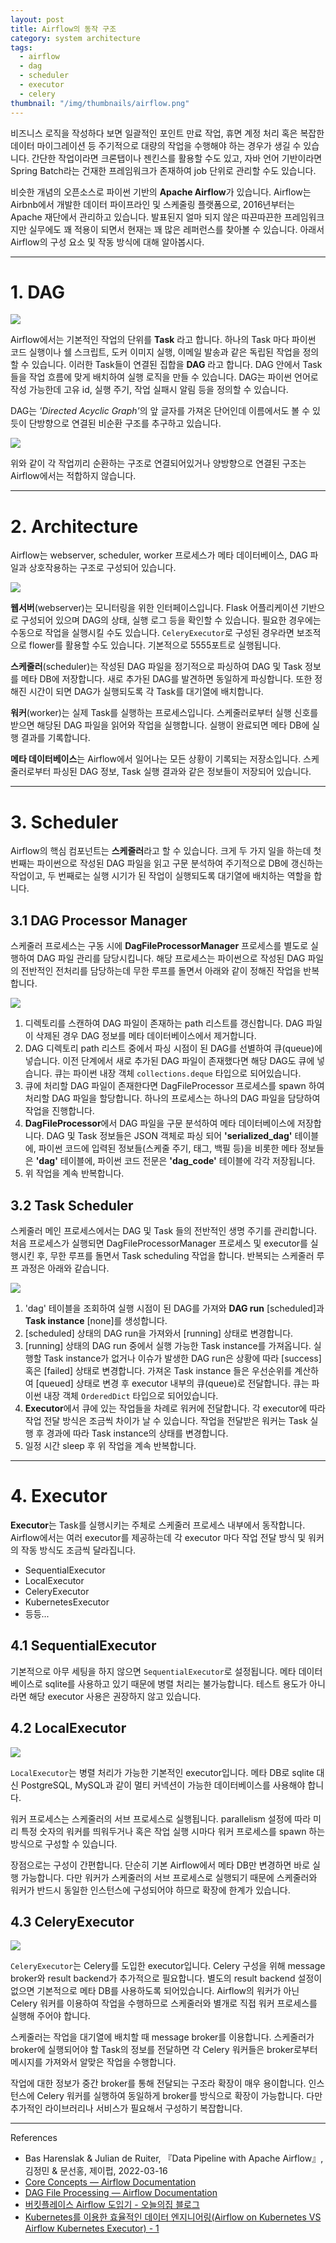 ```yaml
---
layout: post
title: Airflow의 동작 구조
category: system architecture
tags:
  - airflow
  - dag
  - scheduler
  - executor
  - celery
thumbnail: "/img/thumbnails/airflow.png"
---
```


비즈니스 로직을 작성하다 보면 일괄적인 포인트 만료 작업, 휴면 계정 처리 혹은 복잡한 데이터 마이그레이션 등 주기적으로 대량의 작업을 수행해야 하는 경우가 생길 수 있습니다.
간단한 작업이라면 크론탭이나 젠킨스를 활용할 수도 있고, 자바 언어 기반이라면 Spring Batch라는 건재한 프레임워크가 존재하여 job 단위로 관리할 수도 있습니다.

비슷한 개념의 오픈소스로 파이썬 기반의 **Apache Airflow**가 있습니다.
Airflow는 Airbnb에서 개발한 데이터 파이프라인 및 스케줄링 플랫폼으로, 2016년부터는 Apache 재단에서 관리하고 있습니다.
발표된지 얼마 되지 않은 따끈따끈한 프레임워크지만 실무에도 꽤 적용이 되면서 현재는 꽤 많은 레퍼런스를 찾아볼 수 있습니다.
아래서 Airflow의 구성 요소 및 작동 방식에 대해 알아봅시다.

---

# 1. DAG

<img src="/img/posts/airflow-archi-dag.png" style="max-width:540px"/>

Airflow에서는 기본적인 작업의 단위를 **Task** 라고 합니다.
하나의 Task 마다 파이썬 코드 실행이나 쉘 스크립트, 도커 이미지 실행, 이메일 발송과 같은 독립된 작업을 정의할 수 있습니다.
이러한 Task들이 연결된 집합을 **DAG** 라고 합니다.
DAG 안에서 Task들을 작업 흐름에 맞게 배치하여 실행 로직을 만들 수 있습니다.
DAG는 파이썬 언어로 작성 가능한데 고유 id, 실행 주기, 작업 실패시 알림 등을 정의할 수 있습니다.

DAG는 <i>'Directed Acyclic Graph'</i>의 앞 글자를 가져온 단어인데 이름에서도 볼 수 있듯이 단방향으로 연결된 비순환 구조를 추구하고 있습니다.

<img src="/img/posts/airflow-archi-invalid-dag.png" style="max-width:540px"/>

위와 같이 각 작업끼리 순환하는 구조로 연결되어있거나 양방향으로 연결된 구조는 Airflow에서는 적합하지 않습니다.

---

# 2. Architecture

Airflow는 webserver, scheduler, worker 프로세스가 메타 데이터베이스, DAG 파일과 상호작용하는 구조로 구성되어 있습니다.

<img src="/img/posts/airflow-archi-architecture.png" style="max-width:640px"/>

**웹서버**(webserver)는 모니터링을 위한 인터페이스입니다.
Flask 어플리케이션 기반으로 구성되어 있으며 DAG의 상태, 실행 로그 등을 확인할 수 있습니다. 필요한 경우에는 수동으로 작업을 실행시킬 수도 있습니다.
`CeleryExecutor`로 구성된 경우라면 보조적으로 flower를 활용할 수도 있습니다. 기본적으로 5555포트로 실행됩니다.

**스케줄러**(scheduler)는 작성된 DAG 파일을 정기적으로 파싱하여 DAG 및 Task 정보를 메타 DB에 저장합니다.
새로 추가된 DAG를 발견하면 동일하게 파싱합니다.
또한 정해진 시간이 되면 DAG가 실행되도록 각 Task를 대기열에 배치합니다.

**워커**(worker)는 실제 Task를 실행하는 프로세스입니다. 스케줄러로부터 실행 신호를 받으면 해당된 DAG 파일을 읽어와 작업을 실행합니다. 실행이 완료되면 메타 DB에 실행 결과를 기록합니다.

**메타 데이터베이스**는 Airflow에서 일어나는 모든 상황이 기록되는 저장소입니다.
스케줄러로부터 파싱된 DAG 정보, Task 실행 결과와 같은 정보들이 저장되어 있습니다.

---

# 3. Scheduler

Airflow의 핵심 컴포넌트는 **스케줄러**라고 할 수 있습니다.
크게 두 가지 일을 하는데 첫 번째는 파이썬으로 작성된 DAG 파일을 읽고 구문 분석하여 주기적으로 DB에 갱신하는 작업이고, 두 번째로는 실행 시기가 된 작업이 실행되도록 대기열에 배치하는 역할을 합니다.

## 3.1 DAG Processor Manager

스케줄러 프로세스는 구동 시에 **DagFileProcessorManager** 프로세스를 별도로 실행하여 DAG 파일 관리를 담당시킵니다.
해당 프로세스는 파이썬으로 작성된 DAG 파일의 전반적인 전처리를 담당하는데 무한 루프를 돌면서 아래와 같이 정해진 작업을 반복합니다.

<img src="/img/posts/airflow-archi-dagfile-processor-manager.png" style="max-width:720px"/>

1. 디렉토리를 스캔하여 DAG 파일이 존재하는 path 리스트를 갱신합니다.
  DAG 파일이 삭제된 경우 DAG 정보를 메타 데이터베이스에서 제거합니다.
2. DAG 디렉토리 path 리스트 중에서 파싱 시점이 된 DAG를 선별하여 큐(queue)에 넣습니다.
  이전 단계에서 새로 추가된 DAG 파일이 존재했다면 해당 DAG도 큐에 넣습니다.
  큐는 파이썬 내장 객체 `collections.deque` 타입으로 되어있습니다.
3. 큐에 처리할 DAG 파일이 존재한다면 DagFileProcessor 프로세스를 spawn 하여 처리할 DAG 파일을 할당합니다.
  하나의 프로세스는 하나의 DAG 파일을 담당하여 작업을 진행합니다.
4. **DagFileProcessor**에서 DAG 파일을 구문 분석하여 메타 데이터베이스에 저장합니다.
  DAG 및 Task 정보들은 JSON 객체로 파싱 되어 **'serialized_dag'** 테이블에, 파이썬 코드에 입력된 정보들(스케줄 주기, 태그, 백필 등)을 비롯한 메타 정보들은 **'dag'** 테이블에, 파이썬 코드 전문은 **'dag_code'** 테이블에 각각 저장됩니다. 
5. 위 작업을 계속 반복합니다.

## 3.2 Task Scheduler

스케줄러 메인 프로세스에서는 DAG 및 Task 들의 전반적인 생명 주기를 관리합니다. 처음 프로세스가 실행되면 DagFileProcessorManager 프로세스 및 executor를 실행시킨 후, 무한 루프를 돌면서 Task scheduling 작업을 합니다.
반복되는 스케줄러 루프 과정은 아래와 같습니다.

<img src="/img/posts/airflow-archi-scheduler-loop.png" style="max-width:720px"/>

1. 'dag' 테이블을 조회하여 실행 시점이 된 DAG를 가져와 **DAG run** [scheduled]과 **Task instance** [none]를 생성합니다.
2. [scheduled] 상태의 DAG run을 가져와서 [running] 상태로 변경합니다.
3. [running] 상태의 DAG run 중에서 실행 가능한 Task instance를 가져옵니다.
  실행할 Task instance가 없거나 이슈가 발생한 DAG run은 상황에 따라 [success] 혹은 [failed] 상태로 변경합니다.
  가져온 Task instance 들은 우선순위를 계산하여 [queued] 상태로 변경 후 executor 내부의 큐(queue)로 전달합니다.
  큐는 파이썬 내장 객체 `OrderedDict` 타입으로 되어있습니다.
4. **Executor**에서 큐에 있는 작업들을 차례로 워커에 전달합니다.
  각 executor에 따라 작업 전달 방식은 조금씩 차이가 날 수 있습니다.
  작업을 전달받은 워커는 Task 실행 후 경과에 따라 Task instance의 상태를 변경합니다.
5. 일정 시간 sleep 후 위 작업을 계속 반복합니다.

---

# 4. Executor

**Executor**는 Task를 실행시키는 주체로 스케줄러 프로세스 내부에서 동작합니다.
Airflow에서는 여러 executor를 제공하는데 각 executor 마다 작업 전달 방식 및 워커의 작동 방식도 조금씩 달라집니다.

- SequentialExecutor
- LocalExecutor
- CeleryExecutor
- KubernetesExecutor
- 등등...

## 4.1 SequentialExecutor

기본적으로 아무 세팅을 하지 않으면 `SequentialExecutor`로 설정됩니다.
메타 데이터베이스로 sqlite를 사용하고 있기 때문에 병렬 처리는 불가능합니다.
테스트 용도가 아니라면 해당 executor 사용은 권장하지 않고 있습니다.

## 4.2 LocalExecutor

<img src="/img/posts/airflow-archi-local-executor.png" style="max-width:640px"/>

`LocalExecutor`는 병렬 처리가 가능한 기본적인 executor입니다.
메타 DB로 sqlite 대신 PostgreSQL, MySQL과 같이 멀티 커넥션이 가능한 데이터베이스를 사용해야 합니다.

워커 프로세스는 스케줄러의 서브 프로세스로 실행됩니다.
parallelism 설정에 따라 미리 특정 숫자의 워커를 띄워두거나 혹은 작업 실행 시마다 워커 프로세스를 spawn 하는 방식으로 구성할 수 있습니다.

장점으로는 구성이 간편합니다.
단순히 기본 Airflow에서 메타 DB만 변경하면 바로 실행 가능합니다.
다만 워커가 스케줄러의 서브 프로세스로 실행되기 때문에 스케줄러와 워커가 반드시 동일한 인스턴스에 구성되어야 하므로 확장에 한계가 있습니다.

## 4.3 CeleryExecutor

<img src="/img/posts/airflow-archi-celery-executor.png" style="max-width:640px"/>

`CeleryExecutor`는 Celery를 도입한 executor입니다.
Celery 구성을 위해 message broker와 result backend가 추가적으로 필요합니다.
별도의 result backend 설정이 없으면 기본적으로 메타 DB를 사용하도록 되어있습니다.
Airflow의 워커가 아닌 Celery 워커를 이용하여 작업을 수행하므로 스케줄러와 별개로 직접 워커 프로세스를 실행해 주어야 합니다.

스케줄러는 작업을 대기열에 배치할 때 message broker를 이용합니다.
스케줄러가 broker에 실행되어야 할 Task의 정보를 전달하면 각 Celery 워커들은 broker로부터 메시지를 가져와서 알맞은 작업을 수행합니다.

작업에 대한 정보가 중간 broker를 통해 전달되는 구조라 확장이 매우 용이합니다.
인스턴스에 Celery 워커를 실행하여 동일하게 broker를 방식으로 확장이 가능합니다.
다만 추가적인 라이브러리나 서비스가 필요해서 구성하기 복잡합니다.

---

References

- Bas Harenslak & Julian de Ruiter, 『Data Pipeline with Apache Airflow』, 김정민 & 문선홍, 제이펍, 2022-03-16
- [Core Concepts — Airflow Documentation](https://airflow.apache.org/docs/apache-airflow/stable/core-concepts/index.html#)
- [DAG File Processing — Airflow Documentation](https://airflow.apache.org/docs/apache-airflow/stable/authoring-and-scheduling/dagfile-processing.html)
- [버킷플레이스 Airflow 도입기 - 오늘의집 블로그](https://www.bucketplace.com/post/2021-04-13-버킷플레이스-airflow-도입기/)
- [Kubernetes를 이용한 효율적인 데이터 엔지니어링(Airflow on Kubernetes VS Airflow Kubernetes Executor) - 1](https://engineering.linecorp.com/ko/blog/data-engineering-with-airflow-k8s-1)

